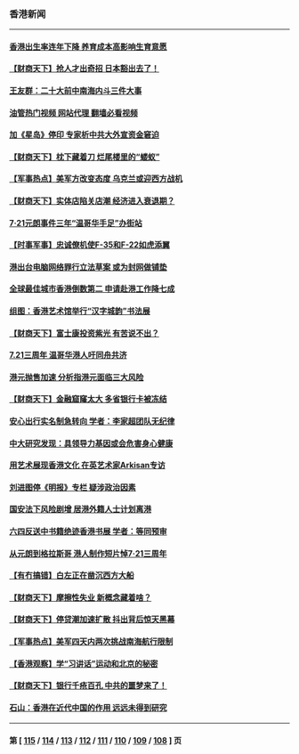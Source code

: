 ### 香港新闻
---
#### [香港出生率连年下降 养育成本高影响生育意愿](../../pages/ncid1349362/n13790511.md?07281245) 
#### [【财商天下】抢人才出奇招 日本豁出去了！](../../pages/ncid1349362/n13790342.md?07281245) 
#### [王友群：二十大前中南海内斗三件大事](../../pages/ncid1349362/n13789729.md?07281245) 
#### [油管热门视频 网站代理 翻墙必看视频](http://209.222.30.114:81/youtube.html?07281245)
#### [加《星岛》停印 专家析中共大外宣资金窘迫](../../pages/ncid1349362/n13789697.md?07281245) 
#### [【财商天下】枕下藏着刀 烂尾楼里的“蝼蚁”](../../pages/ncid1349362/n13789588.md?07281245) 
#### [【军事热点】美军方改变态度 乌克兰或迎西方战机](../../pages/ncid1349362/n13789431.md?07281245) 
#### [【财商天下】实体店陷关店潮 经济进入衰退期？](../../pages/ncid1349362/n13788865.md?07281245) 
#### [7‧21元朗事件三年“温哥华手足”办街站](../../pages/ncid1349362/n13788190.md?07281245) 
#### [【时事军事】忠诚僚机使F-35和F-22如虎添翼](../../pages/ncid1349362/n13788133.md?07281245) 
#### [港出台电脑网络罪行立法草案 或为封网做铺垫](../../pages/ncid1349362/n13787970.md?07281245) 
#### [全球最佳城市香港倒数第二 申请赴港工作降七成](../../pages/ncid1349362/n13787853.md?07281245) 
#### [组图：香港艺术馆举行“汉字城韵”书法展](../../pages/ncid1349362/n13787595.md?07281245) 
#### [【财商天下】富士康投资紫光 有苦说不出？](../../pages/ncid1349362/n13787339.md?07281245) 
#### [7.21三周年 温哥华港人吁同舟共济](../../pages/ncid1349362/n13787302.md?07281245) 
#### [港元抛售加速 分析指港元面临三大风险](../../pages/ncid1349362/n13786601.md?07281245) 
#### [【财商天下】金融窟窿太大 多省银行卡被冻结](../../pages/ncid1349362/n13786403.md?07281245) 
#### [安心出行实名制急转向 学者：李家超团队无纪律](../../pages/ncid1349362/n13786390.md?07281245) 
#### [中大研究发现：具领导力基因或会危害身心健康](../../pages/ncid1349362/n13786385.md?07281245) 
#### [用艺术展现香港文化 在英艺术家Arkisan专访](../../pages/ncid1349362/n13786379.md?07281245) 
#### [刘进图停《明报》专栏 疑涉政治因素](../../pages/ncid1349362/n13786373.md?07281245) 
#### [国安法下风险剧增 居港外籍人士计划离港](../../pages/ncid1349362/n13786365.md?07281245) 
#### [六四反送中书籍绝迹香港书展 学者：等同预审](../../pages/ncid1349362/n13786357.md?07281245) 
#### [从元朗到格拉斯哥 港人制作短片悼7‧21三周年](../../pages/ncid1349362/n13786352.md?07281245) 
#### [【有冇搞错】白左正在凿沉西方大船](../../pages/ncid1349362/n13785967.md?07281245) 
#### [【财商天下】摩擦性失业 新概念藏着啥？](../../pages/ncid1349362/n13785485.md?07281245) 
#### [【财商天下】停贷潮加速扩散 抖出背后惊天黑幕](../../pages/ncid1349362/n13784797.md?07281245) 
#### [【军事热点】美军四天内两次挑战南海航行限制](../../pages/ncid1349362/n13784374.md?07281245) 
#### [【香港观察】学“习讲话”运动和北京的秘密](../../pages/ncid1349362/n13784237.md?07281245) 
#### [【财商天下】银行千疮百孔 中共的噩梦来了！](../../pages/ncid1349362/n13784049.md?07281245) 
#### [石山：香港在近代中国的作用 远远未得到研究](../../pages/ncid1349362/n13783345.md?07281245) 

---
#### 第 [ [115](./115.md?07281245) / [114](./114.md?07281245) / [113](./113.md?07281245) / [112](./112.md?07281245) / [111](./111.md?07281245) / [110](./110.md?07281245) / [109](./109.md?07281245) / [108](./108.md?07281245) ] 页

